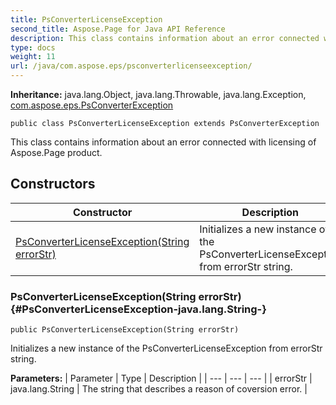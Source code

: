 ```yaml
---
title: PsConverterLicenseException
second_title: Aspose.Page for Java API Reference
description: This class contains information about an error connected with licensing of Aspose.Page product.
type: docs
weight: 11
url: /java/com.aspose.eps/psconverterlicenseexception/
---
```

**Inheritance:**
java.lang.Object, java.lang.Throwable, java.lang.Exception, [com.aspose.eps.PsConverterException](../../com.aspose.eps/psconverterexception)
```
public class PsConverterLicenseException extends PsConverterException
```

This class contains information about an error connected with licensing of Aspose.Page product.
## Constructors

| Constructor | Description |
| --- | --- |
| [PsConverterLicenseException(String errorStr)](#PsConverterLicenseException-java.lang.String-) | Initializes a new instance of the  PsConverterLicenseException  from  errorStr  string. |
### PsConverterLicenseException(String errorStr) {#PsConverterLicenseException-java.lang.String-}
```
public PsConverterLicenseException(String errorStr)
```


Initializes a new instance of the  PsConverterLicenseException  from  errorStr  string.

**Parameters:**
| Parameter | Type | Description |
| --- | --- | --- |
| errorStr | java.lang.String | The string that describes a reason of coversion error. |

